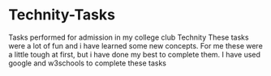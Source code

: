# Technity-Tasks
Tasks performed for admission in my college club Technity These tasks were a lot of fun and i have learned some new concepts. For me these were a little tough at first, but i have done my best to complete them. I have used google and w3schools to complete these tasks
